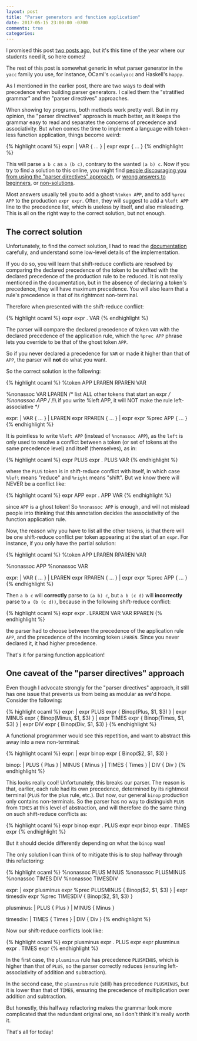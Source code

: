 ```yaml
---
layout: post
title: "Parser generators and function application"
date: 2017-05-15 23:00:00 -0700
comments: true
categories:
---
```


I promised this
post [two posts ago](/2017/02/25/modular-parser-combinators), but it's
this time of the year where our students need it, so here comes!

The rest of this post is somewhat generic in what parser generator in
the `yacc` family you use, for instance, OCaml's `ocamlyacc` and
Haskell's `happy`.

As I mentioned in the earlier post, there are two ways to deal with
precedence when building parser generators.  I called them the
"stratified grammar" and the "parser directives" approaches.

When showing toy programs, both methods work pretty well.  But in my
opinion, the "parser directives" approach is much better, as it keeps
the grammar easy to read and separates the concerns of precedence and
associativity.  But when comes the time to implement a language with
token-less function application, things become weird:

{% highlight ocaml %}
expr:
  | VAR       { ... }
  | expr expr { ... }
{% endhighlight %}

This will parse `a b c` as `a (b c)`, contrary to the wanted `(a b)
c`.  Now if you try to find a solution to this online, you might
find
[people discouraging you from using the "parser directives" approach](http://stackoverflow.com/a/27631191/553003),
or
[wrong answers to beginners](http://ocaml_beginners.yahoogroups.narkive.com/kA4IYGjU/parser-for-a-simple-formula-left-associative#post4),
or
[non-solutions](https://github.com/danielmoore/Lambda-Calculator/blob/master/NorthHorizon.LambdaCalculator.Languages.SystemF/Parsing.fsp).

Most answers usually tell you to add a ghost `%token APP`, and to add
`%prec APP` to the production `expr expr`.  Often, they will suggest
to add a `%left APP` line to the precedence list, which is useless by
itself, and also misleading.  This is all on the right way to the
correct solution, but not enough.

The correct solution
--------------------

Unfortunately, to find the correct solution, I had to read
the
[documentation](https://caml.inria.fr/pub/docs/manual-ocaml/lexyacc.html) carefully,
and understand some low-level details of the implementation.

If you do so, you will learn that shift-reduce conflicts are resolved
by comparing the declared precedence of the token to be shifted with
the declared precedence of the production rule to be reduced.  It is
not really mentioned in the documentation, but in the absence of
declaring a token's precedence, they will have maximum precedence.
You will also learn that a rule's precedence is that of its rightmost
non-terminal.

Therefore when presented with the shift-reduce conflict:

{% highlight ocaml %}
expr expr . VAR
{% endhighlight %}

The parser will compare the declared precedence of token `VAR` with
the declared precedence of the application rule, which the `%prec APP`
phrase lets you override to be that of the ghost token `APP`.

So if you never declared a precedence for `VAR` or made it higher than
that of `APP`, the parser will **not** do what you want.

So the correct solution is the following:

{% highlight ocaml %}
%token APP LPAREN RPAREN VAR

%nonassoc VAR LPAREN /* list ALL other tokens that start an expr */
%nonassoc APP
/* /!\ if you write %left APP, it will NOT make the rule left-associative */

expr:
  | VAR                          { ... }
  | LPAREN expr RPAREN           { ... }
  | expr expr          %prec APP { ... }
{% endhighlight %}

It is pointless to write `%left APP` (instead of `%nonassoc APP`), as
the `left` is only used to resolve a conflict between a token (or set
of tokens at the same precedence level) and itself (themselves), as
in:

{% highlight ocaml %}
expr PLUS expr . PLUS VAR
{% endhighlight %}

where the `PLUS` token is in shift-reduce conflict with itself, in
which case `%left` means "reduce" and `%right` means "shift".  But we
know there will NEVER be a conflict like:

{% highlight ocaml %}
expr APP expr . APP VAR
{% endhighlight %}

since `APP` is a ghost token! So `%nonassoc APP` is enough, and will
not mislead people into thinking that this annotation decides the
associativity of the function application rule.

Now, the reason why you have to list all the other tokens, is that
there will be one shift-reduce conflict per token appearing at the
start of an `expr`.  For instance, if you only have the partial
solution:

{% highlight ocaml %}
%token APP LPAREN RPAREN VAR

%nonassoc APP
%nonassoc VAR

expr:
  | VAR                          { ... }
  | LPAREN expr RPAREN           { ... }
  | expr expr          %prec APP { ... }
{% endhighlight %}

Then `a b c` will **correctly** parse to `(a b) c`, but `a b (c d)`
will **incorrectly** parse to `a (b (c d))`, because in the following
shift-reduce conflict:

{% highlight ocaml %}
expr expr . LPAREN VAR VAR RPAREN
{% endhighlight %}

the parser had to choose between the precedence of the application
rule `APP`, and the precedence of the incoming token `LPAREN`.  Since
you never declared it, it had higher precedence.

That's it for parsing function application!

One caveat of the "parser directives" approach
----------------------------------------------

Even though I advocate strongly for the "parser directives" approach,
it still has one issue that prevents us from being as modular as we'd
hope.  Consider the following:

{% highlight ocaml %}
expr:
  | expr PLUS  expr { Binop(Plus,  $1, $3) }
  | expr MINUS expr { Binop(Minus, $1, $3) }
  | expr TIMES expr { Binop(Times, $1, $3) }
  | expr DIV   expr { Binop(Div,   $1, $3) }
{% endhighlight %}

A functional programmer would see this repetition, and want to
abstract this away into a new non-terminal:

{% highlight ocaml %}
expr:
  | expr binop expr { Binop($2, $1, $3) }

binop:
  | PLUS  { Plus  }
  | MINUS { Minus }
  | TIMES { Times }
  | DIV   { Div   }
{% endhighlight %}

This looks really cool! Unfortunately, this breaks our parser.  The
reason is that, earlier, each rule had its own precedence, determined
by its rightmost terminal (`PLUS` for the plus rule, etc.).  But now,
our general `binop` production only contains non-terminals.  So the
parser has no way to distinguish `PLUS` from `TIMES` at this level of
abstraction, and will therefore do the same thing on such shift-reduce
conflicts as:

{% highlight ocaml %}
expr binop expr . PLUS expr
expr binop expr . TIMES expr
{% endhighlight %}

But it should decide differently depending on what the `binop` was!

The only solution I can think of to mitigate this is to stop halfway
through this refactoring:

{% highlight ocaml %}
%nonassoc PLUS MINUS
%nonassoc PLUSMINUS
%nonassoc TIMES DIV
%nonassoc TIMESDIV

expr:
  | expr plusminus expr %prec PLUSMINUS { Binop($2, $1, $3) }
  | expr timesdiv  expr %prec TIMESDIV  { Binop($2, $1, $3) }

plusminus:
  | PLUS  { Plus  }
  | MINUS { Minus }

timesdiv:
  | TIMES { Times }
  | DIV   { Div   }
{% endhighlight %}

Now our shift-reduce conflicts look like:

{% highlight ocaml %}
expr plusminus expr . PLUS expr
expr plusminus expr . TIMES expr
{% endhighlight %}

In the first case, the `plusminus` rule has precedence `PLUSMINUS`,
which is higher than that of `PLUS`, so the parser correctly reduces
(ensuring left-associativity of addition and subtraction).

In the second case, the `plusminus` rule (still) has precedence
`PLUSMINUS`, but it is lower than that of `TIMES`, ensuring the
precedence of multiplication over addition and subtraction.

But honestly, this halfway refactoring makes the grammar look more
complicated that the redundant original one, so I don't think it's
really worth it.

That's all for today!
